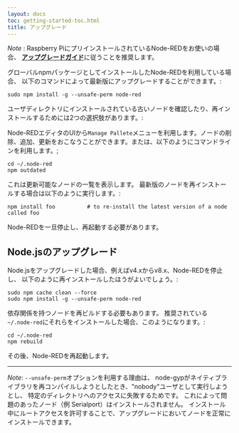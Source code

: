 ```yaml
---
layout: docs
toc: getting-started-toc.html
title: アップグレード
---
```


<div class="doc-callout"><em>Note</em> : Raspberry PiにプリインストールされているNode-REDをお使いの場合、
<a href="/docs/hardware/raspberrypi"><b>アップグレードガイド</b></a>に従うことを推奨します。</div>

グローバルnpmパッケージとしてインストールしたNode-REDを利用している場合、
以下のコマンドによって最新版にアップグレードすることができます。:

    sudo npm install -g --unsafe-perm node-red

ユーザディレクトリにインストールされている古いノードを確認したり、再インストールするためには2つの選択肢があります。:

Node-REDエディタのUIから`Manage Pallete`メニューを利用します。ノードの削除、追加、更新をおこなうことができます。または、以下のようにコマンドラインを利用します。;

    cd ~/.node-red
    npm outdated

これは更新可能なノードの一覧を表示します。
最新版のノードを再インストールする場合は以下のように実行します。:

    npm install foo          # to re-install the latest version of a node called foo

Node-REDを一旦停止し、再起動する必要があります。

## Node.jsのアップグレード

Node.jsをアップグレードした場合、例えばv4.xからv8.x、Node-REDを停止し、
以下のように再インストールしたほうがよいでしょう。:

    sudo npm cache clean --force
    sudo npm install -g --unsafe-perm node-red

依存関係を持つノードを再ビルドする必要もあります。
推奨されている`~/.node-red`にそれらをインストールした場合、このようになります。:

    cd ~/.node-red
    npm rebuild

その後、Node-REDを再起動します。

----

_Note_: `--unsafe-perm`オプションを利用する理由は、
node-gypがネイティブライブラリを再コンパイルしようとしたとき、"nobody"ユーザとして実行しようとし、
特定のディレクトリへのアクセスに失敗するためです。
これによって問題のあったノード（例 Serialport）はインストールされません。
インストール中にルートアクセスを許可することで、アップグレードにおいてノードを正常にインストールできます。
